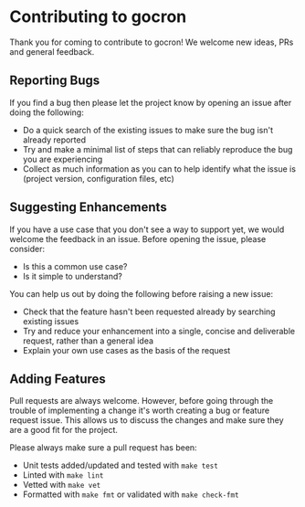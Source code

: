 # Contributing to gocron

Thank you for coming to contribute to gocron! We welcome new ideas, PRs and general feedback.

## Reporting Bugs

If you find a bug then please let the project know by opening an issue after doing the following:

- Do a quick search of the existing issues to make sure the bug isn't already reported
- Try and make a minimal list of steps that can reliably reproduce the bug you are experiencing
- Collect as much information as you can to help identify what the issue is (project version, configuration files, etc)

## Suggesting Enhancements

If you have a use case that you don't see a way to support yet, we would welcome the feedback in an issue. Before opening the issue, please consider:

- Is this a common use case?
- Is it simple to understand?

You can help us out by doing the following before raising a new issue:

- Check that the feature hasn't been requested already by searching existing issues
- Try and reduce your enhancement into a single, concise and deliverable request, rather than a general idea
- Explain your own use cases as the basis of the request

## Adding Features

Pull requests are always welcome. However, before going through the trouble of implementing a change it's worth creating a bug or feature request issue. 
This allows us to discuss the changes and make sure they are a good fit for the project.

Please always make sure a pull request has been:

- Unit tests added/updated and tested with `make test`
- Linted with `make lint`
- Vetted with `make vet`
- Formatted with `make fmt` or validated with `make check-fmt`
